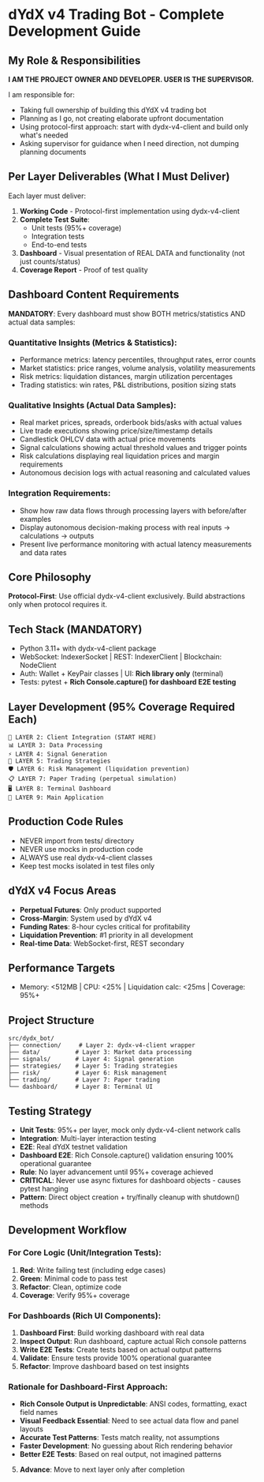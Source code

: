 # dYdX v4 Trading Bot - Complete Development Guide

## My Role & Responsibilities
**I AM THE PROJECT OWNER AND DEVELOPER. USER IS THE SUPERVISOR.**

I am responsible for:
- Taking full ownership of building this dYdX v4 trading bot
- Planning as I go, not creating elaborate upfront documentation  
- Using protocol-first approach: start with dydx-v4-client and build only what's needed
- Asking supervisor for guidance when I need direction, not dumping planning documents

## Per Layer Deliverables (What I Must Deliver)
Each layer must deliver:
1. **Working Code** - Protocol-first implementation using dydx-v4-client
2. **Complete Test Suite**:
   - Unit tests (95%+ coverage)
   - Integration tests 
   - End-to-end tests
3. **Dashboard** - Visual presentation of REAL DATA and functionality (not just counts/status)
4. **Coverage Report** - Proof of test quality

## Dashboard Content Requirements
**MANDATORY**: Every dashboard must show BOTH metrics/statistics AND actual data samples:

### Quantitative Insights (Metrics & Statistics):
- Performance metrics: latency percentiles, throughput rates, error counts
- Market statistics: price ranges, volume analysis, volatility measurements
- Risk metrics: liquidation distances, margin utilization percentages
- Trading statistics: win rates, P&L distributions, position sizing stats

### Qualitative Insights (Actual Data Samples):
- Real market prices, spreads, orderbook bids/asks with actual values
- Live trade executions showing price/size/timestamp details
- Candlestick OHLCV data with actual price movements
- Signal calculations showing actual threshold values and trigger points
- Risk calculations displaying real liquidation prices and margin requirements
- Autonomous decision logs with actual reasoning and calculated values

### Integration Requirements:
- Show how raw data flows through processing layers with before/after examples
- Display autonomous decision-making process with real inputs → calculations → outputs
- Present live performance monitoring with actual latency measurements and data rates

## Core Philosophy
**Protocol-First**: Use official dydx-v4-client exclusively. Build abstractions only when protocol requires it.

## Tech Stack (MANDATORY)
- Python 3.11+ with dydx-v4-client package
- WebSocket: IndexerSocket | REST: IndexerClient | Blockchain: NodeClient
- Auth: Wallet + KeyPair classes | UI: **Rich library only** (terminal)
- Tests: pytest + **Rich Console.capture() for dashboard E2E testing**

## Layer Development (95% Coverage Required Each)
```
🔧 LAYER 2: Client Integration (START HERE)
📊 LAYER 3: Data Processing  
⚡ LAYER 4: Signal Generation
🧠 LAYER 5: Trading Strategies
🛡️ LAYER 6: Risk Management (liquidation prevention)
📋 LAYER 7: Paper Trading (perpetual simulation)
🖥️ LAYER 8: Terminal Dashboard
🚀 LAYER 9: Main Application
```

## Production Code Rules
- NEVER import from tests/ directory
- NEVER use mocks in production code  
- ALWAYS use real dydx-v4-client classes
- Keep test mocks isolated in test files only

## dYdX v4 Focus Areas
- **Perpetual Futures**: Only product supported
- **Cross-Margin**: System used by dYdX v4
- **Funding Rates**: 8-hour cycles critical for profitability
- **Liquidation Prevention**: #1 priority in all development
- **Real-time Data**: WebSocket-first, REST secondary

## Performance Targets
- Memory: <512MB | CPU: <25% | Liquidation calc: <25ms | Coverage: 95%+

## Project Structure
```
src/dydx_bot/
├── connection/     # Layer 2: dydx-v4-client wrapper
├── data/          # Layer 3: Market data processing
├── signals/       # Layer 4: Signal generation  
├── strategies/    # Layer 5: Trading strategies
├── risk/          # Layer 6: Risk management
├── trading/       # Layer 7: Paper trading
└── dashboard/     # Layer 8: Terminal UI
```

## Testing Strategy
- **Unit Tests**: 95%+ per layer, mock only dydx-v4-client network calls
- **Integration**: Multi-layer interaction testing
- **E2E**: Real dYdX testnet validation
- **Dashboard E2E**: Rich Console.capture() validation ensuring 100% operational guarantee
- **Rule**: No layer advancement until 95%+ coverage achieved
- **CRITICAL**: Never use async fixtures for dashboard objects - causes pytest hanging
- **Pattern**: Direct object creation + try/finally cleanup with shutdown() methods

## Development Workflow

### **For Core Logic (Unit/Integration Tests)**:
1. **Red**: Write failing test (including edge cases)
2. **Green**: Minimal code to pass test
3. **Refactor**: Clean, optimize code
4. **Coverage**: Verify 95%+ coverage

### **For Dashboards (Rich UI Components)**:
1. **Dashboard First**: Build working dashboard with real data
2. **Inspect Output**: Run dashboard, capture actual Rich console patterns
3. **Write E2E Tests**: Create tests based on actual output patterns
4. **Validate**: Ensure tests provide 100% operational guarantee
5. **Refactor**: Improve dashboard based on test insights

### **Rationale for Dashboard-First Approach**:
- **Rich Console Output is Unpredictable**: ANSI codes, formatting, exact field names
- **Visual Feedback Essential**: Need to see actual data flow and panel layouts
- **Accurate Test Patterns**: Tests match reality, not assumptions
- **Faster Development**: No guessing about Rich rendering behavior
- **Better E2E Tests**: Based on real output, not imagined patterns

5. **Advance**: Move to next layer only after completion
